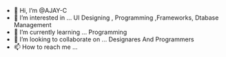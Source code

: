 - 👋 Hi, I’m @AJAY-C
- 👀 I’m interested in ... UI Designing , Programming ,Frameworks, Dtabase Management
- 🌱 I’m currently learning ... Programming
- 💞️ I’m looking to collaborate on ... Designares And Programmers
- 📫 How to reach me ...

<!---
AJAY-C/AJAY-C is a ✨ special ✨ repository because its `README.md` (this file) appears on your GitHub profile.
You can click the Preview link to take a look at your changes.
--->
